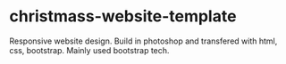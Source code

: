 # christmass-website-template

Responsive website design. Build in photoshop and transfered with html, css, bootstrap. Mainly used bootstrap tech.
